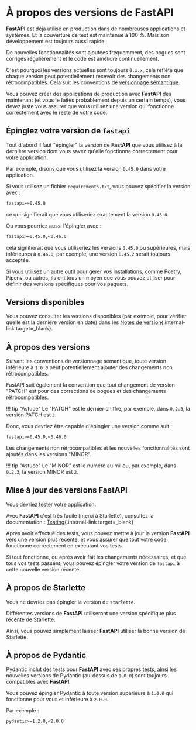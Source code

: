 # À propos des versions de FastAPI

**FastAPI** est déjà utilisé en production dans de nombreuses applications et systèmes. Et la couverture de test est maintenue à 100 %. Mais son développement est toujours aussi rapide.

De nouvelles fonctionnalités sont ajoutées fréquemment, des bogues sont corrigés régulièrement et le code est
amélioré continuellement.

C'est pourquoi les versions actuelles sont toujours `0.x.x`, cela reflète que chaque version peut potentiellement
recevoir des changements non rétrocompatibles. Cela suit les conventions de <a href="https://semver.org/" class="external-link"
target="_blank">versionnage sémantique</a>.

Vous pouvez créer des applications de production avec **FastAPI** dès maintenant (et vous le faites probablement depuis un certain temps), vous devez juste vous assurer que vous utilisez une version qui fonctionne correctement avec le reste de votre code.

## Épinglez votre version de `fastapi`

Tout d'abord il faut "épingler" la version de **FastAPI** que vous utilisez à la dernière version dont vous savez
qu'elle fonctionne correctement pour votre application.

Par exemple, disons que vous utilisez la version `0.45.0` dans votre application.

Si vous utilisez un fichier `requirements.txt`, vous pouvez spécifier la version avec :

```txt
fastapi==0.45.0
```

ce qui signifierait que vous utiliseriez exactement la version `0.45.0`.

Ou vous pourriez aussi l'épingler avec :

```txt
fastapi>=0.45.0,<0.46.0
```

cela signifierait que vous utiliseriez les versions `0.45.0` ou supérieures, mais inférieures à `0.46.0`, par exemple, une version `0.45.2` serait toujours acceptée.

Si vous utilisez un autre outil pour gérer vos installations, comme Poetry, Pipenv, ou autres, ils ont tous un moyen que vous pouvez utiliser pour définir des versions spécifiques pour vos paquets.

## Versions disponibles

Vous pouvez consulter les versions disponibles (par exemple, pour vérifier quelle est la dernière version en date) dans les [Notes de version](../release-notes.md){.internal-link target=_blank}.

## À propos des versions

Suivant les conventions de versionnage sémantique, toute version inférieure à `1.0.0` peut potentiellement ajouter
des changements non rétrocompatibles.

FastAPI suit également la convention que tout changement de version "PATCH" est pour des corrections de bogues et
des changements rétrocompatibles.

!!! tip "Astuce"
    Le "PATCH" est le dernier chiffre, par exemple, dans `0.2.3`, la version PATCH est `3`.

Donc, vous devriez être capable d'épingler une version comme suit :

```txt
fastapi>=0.45.0,<0.46.0
```

Les changements non rétrocompatibles et les nouvelles fonctionnalités sont ajoutés dans les versions "MINOR".

!!! tip "Astuce"
    Le "MINOR" est le numéro au milieu, par exemple, dans `0.2.3`, la version MINOR est `2`.

## Mise à jour des versions FastAPI

Vous devriez tester votre application.

Avec **FastAPI** c'est très facile (merci à Starlette), consultez la documentation : [Testing](../tutorial/testing.md){.internal-link target=_blank}

Après avoir effectué des tests, vous pouvez mettre à jour la version **FastAPI** vers une version plus récente, et vous assurer que tout votre code fonctionne correctement en exécutant vos tests.

Si tout fonctionne, ou après avoir fait les changements nécessaires, et que tous vos tests passent, vous pouvez
épingler votre version de `fastapi` à cette nouvelle version récente.

## À propos de Starlette

Vous ne devriez pas épingler la version de `starlette`.

Différentes versions de **FastAPI** utiliseront une version spécifique plus récente de Starlette.

Ainsi, vous pouvez simplement laisser **FastAPI** utiliser la bonne version de Starlette.

## À propos de Pydantic

Pydantic inclut des tests pour **FastAPI** avec ses propres tests, ainsi les nouvelles versions de Pydantic (au-dessus
de `1.0.0`) sont toujours compatibles avec **FastAPI**.

Vous pouvez épingler Pydantic à toute version supérieure à `1.0.0` qui fonctionne pour vous et inférieure à `2.0.0`.

Par exemple :

```txt
pydantic>=1.2.0,<2.0.0
```
